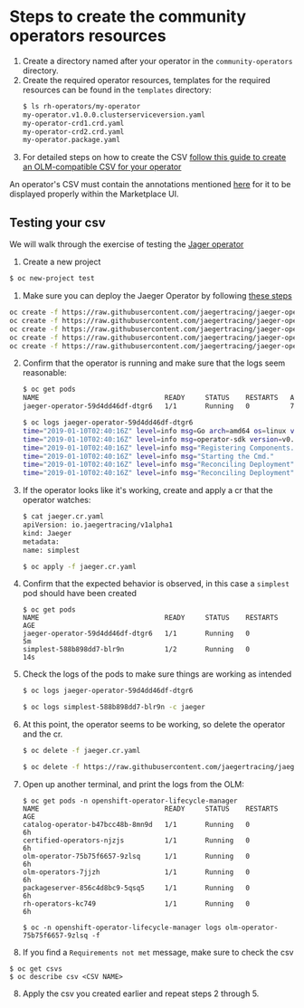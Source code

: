 # Steps to create the community operators resources

1. Create a directory named after your operator in the `community-operators` directory.
2. Create the required operator resources, templates for the required resources can be found in the `templates` directory:
    ```bash
    $ ls rh-operators/my-operator
    my-operator.v1.0.0.clusterserviceversion.yaml
    my-operator-crd1.crd.yaml
    my-operator-crd2.crd.yaml
    my-operator.package.yaml
    ```
3. For detailed steps on how to create the CSV [follow this guide to create an OLM-compatible CSV for your operator](https://github.com/operator-framework/operator-lifecycle-manager/blob/master/Documentation/design/building-your-csv.md)

An operator's CSV must contain the annotations mentioned [here](https://github.com/operator-framework/operator-marketplace/blob/master/docs/marketplace-required-csv-annotations.md) for it to be displayed properly within the Marketplace UI.

## Testing your csv

We will walk through the exercise of testing the [Jager operator](https://github.com/jaegertracing/jaeger-operator)
1. Create a new project
```bash
$ oc new-project test
```
1. Make sure you can deploy the Jaeger Operator by following [these steps](https://github.com/jaegertracing/jaeger-operator)
```bash
oc create -f https://raw.githubusercontent.com/jaegertracing/jaeger-operator/master/deploy/crds/io_v1alpha1_jaeger_crd.yaml
oc create -f https://raw.githubusercontent.com/jaegertracing/jaeger-operator/master/deploy/service_account.yaml
oc create -f https://raw.githubusercontent.com/jaegertracing/jaeger-operator/master/deploy/role.yaml
oc create -f https://raw.githubusercontent.com/jaegertracing/jaeger-operator/master/deploy/role_binding.yaml
oc create -f https://raw.githubusercontent.com/jaegertracing/jaeger-operator/master/deploy/operator-openshift.yaml
```
2. Confirm that the operator is running and make sure that the logs seem reasonable:
    ```bash
    $ oc get pods
    NAME                               READY     STATUS    RESTARTS   AGE
    jaeger-operator-59d4dd46df-dtgr6   1/1       Running   0          7s

    $ oc logs jaeger-operator-59d4dd46df-dtgr6
    time="2019-01-10T02:40:16Z" level=info msg=Go arch=amd64 os=linux version=go1.11.1
    time="2019-01-10T02:40:16Z" level=info msg=operator-sdk version=v0.1.1
    time="2019-01-10T02:40:16Z" level=info msg="Registering Components."
    time="2019-01-10T02:40:16Z" level=info msg="Starting the Cmd."
    time="2019-01-10T02:40:16Z" level=info msg="Reconciling Deployment" name=jaeger-operator namespace=test
    time="2019-01-10T02:40:16Z" level=info msg="Reconciling Deployment" name=jaeger-operator namespace=test
    ```

3. If the operator looks like it's working, create and apply a cr that the operator watches:
    ```bash
    $ cat jaeger.cr.yaml 
    apiVersion: io.jaegertracing/v1alpha1
    kind: Jaeger
    metadata:
    name: simplest

    $ oc apply -f jaeger.cr.yaml
    ```

4. Confirm that the expected behavior is observed, in this case a `simplest` pod should have been created
    ```
    $ oc get pods
    NAME                               READY     STATUS    RESTARTS   AGE
    jaeger-operator-59d4dd46df-dtgr6   1/1       Running   0          5m
    simplest-588b898dd7-blr9n          1/2       Running   0          14s
    ```

5. Check the logs of the pods to make sure things are working as intended
    ```bash
    $ oc logs jaeger-operator-59d4dd46df-dtgr6

    $ oc logs simplest-588b898dd7-blr9n -c jaeger
    ```

6. At this point, the operator seems to be working, so delete the operator and the cr.
    ```bash
    $ oc delete -f jaeger.cr.yaml

    $ oc delete -f https://raw.githubusercontent.com/jaegertracing/jaeger-operator/master/deploy/operator-openshift.yaml
    ```

7. Open up another terminal, and print the logs from the OLM:
    ```
    $ oc get pods -n openshift-operator-lifecycle-manager
    NAME                               READY     STATUS    RESTARTS   AGE
    catalog-operator-b47bcc48b-8mn9d   1/1       Running   0          6h
    certified-operators-njzjs          1/1       Running   0          6h
    olm-operator-75b75f6657-9zlsq      1/1       Running   0          6h
    olm-operators-7jjzh                1/1       Running   0          6h
    packageserver-856c4d8bc9-5qsq5     1/1       Running   0          6h
    rh-operators-kc749                 1/1       Running   0          6h

    $ oc -n openshift-operator-lifecycle-manager logs olm-operator-75b75f6657-9zlsq -f
    ```
8. If you find a `Requirements not met` message, make sure to check the csv
```
$ oc get csvs
$ oc describe csv <CSV NAME>
```

8. Apply the csv you created earlier and repeat steps 2 through 5.